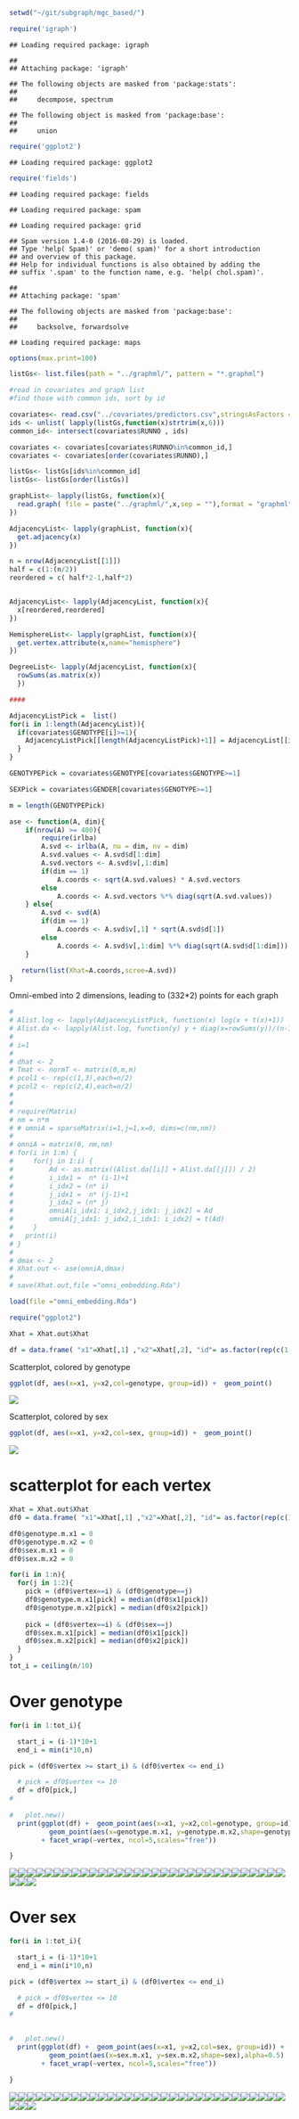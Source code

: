 ``` r
setwd("~/git/subgraph/mgc_based/")

require('igraph')
```

    ## Loading required package: igraph

    ## 
    ## Attaching package: 'igraph'

    ## The following objects are masked from 'package:stats':
    ## 
    ##     decompose, spectrum

    ## The following object is masked from 'package:base':
    ## 
    ##     union

``` r
require('ggplot2')
```

    ## Loading required package: ggplot2

``` r
require('fields')
```

    ## Loading required package: fields

    ## Loading required package: spam

    ## Loading required package: grid

    ## Spam version 1.4-0 (2016-08-29) is loaded.
    ## Type 'help( Spam)' or 'demo( spam)' for a short introduction 
    ## and overview of this package.
    ## Help for individual functions is also obtained by adding the
    ## suffix '.spam' to the function name, e.g. 'help( chol.spam)'.

    ## 
    ## Attaching package: 'spam'

    ## The following objects are masked from 'package:base':
    ## 
    ##     backsolve, forwardsolve

    ## Loading required package: maps

``` r
options(max.print=100)

listGs<- list.files(path = "../graphml/", pattern = "*.graphml")

#read in covariates and graph list
#find those with common ids, sort by id

covariates<- read.csv("../covariates/predictors.csv",stringsAsFactors = F)
ids <- unlist( lapply(listGs,function(x)strtrim(x,6)))
common_id<- intersect(covariates$RUNNO , ids)

covariates <- covariates[covariates$RUNNO%in%common_id,]
covariates <- covariates[order(covariates$RUNNO),]  

listGs<- listGs[ids%in%common_id]
listGs<- listGs[order(listGs)]

graphList<- lapply(listGs, function(x){
  read.graph( file = paste("../graphml/",x,sep = ""),format = "graphml")
})

AdjacencyList<- lapply(graphList, function(x){
  get.adjacency(x)
})

n = nrow(AdjacencyList[[1]])
half = c(1:(n/2))
reordered = c( half*2-1,half*2)


AdjacencyList<- lapply(AdjacencyList, function(x){
  x[reordered,reordered]
})

HemisphereList<- lapply(graphList, function(x){
  get.vertex.attribute(x,name="hemisphere")
})

DegreeList<- lapply(AdjacencyList, function(x){
  rowSums(as.matrix(x))
  })

####

AdjacencyListPick =  list()
for(i in 1:length(AdjacencyList)){
  if(covariates$GENOTYPE[i]>=1){
    AdjacencyListPick[[length(AdjacencyListPick)+1]] = AdjacencyList[[i]]
  }
}

GENOTYPEPick = covariates$GENOTYPE[covariates$GENOTYPE>=1]

SEXPick = covariates$GENDER[covariates$GENOTYPE>=1]

m = length(GENOTYPEPick)
```

``` r
ase <- function(A, dim){
    if(nrow(A) >= 400){
        require(irlba)
        A.svd <- irlba(A, nu = dim, nv = dim)
        A.svd.values <- A.svd$d[1:dim]
        A.svd.vectors <- A.svd$v[,1:dim]
        if(dim == 1)
            A.coords <- sqrt(A.svd.values) * A.svd.vectors
        else
            A.coords <- A.svd.vectors %*% diag(sqrt(A.svd.values))
    } else{
        A.svd <- svd(A)
        if(dim == 1)
            A.coords <- A.svd$v[,1] * sqrt(A.svd$d[1])
        else
            A.coords <- A.svd$v[,1:dim] %*% diag(sqrt(A.svd$d[1:dim]))
    }

   return(list(Xhat=A.coords,scree=A.svd))
}
```

Omni-embed into 2 dimensions, leading to (332\*2) points for each graph

``` r
# 
# Alist.log <- lapply(AdjacencyListPick, function(x) log(x + t(x)+1))
# Alist.da <- lapply(Alist.log, function(y) y + diag(x=rowSums(y))/(n-1))
# 
# i=1
# 
# dhat <- 2
# Tmat <- normT <- matrix(0,m,m)
# pcol1 <- rep(c(1,3),each=n/2)
# pcol2 <- rep(c(2,4),each=n/2)
# 
# 
# require(Matrix)
# nm = n*m
# # omniA = sparseMatrix(i=1,j=1,x=0, dims=c(nm,nm))
# 
# omniA = matrix(0, nm,nm)
# for(i in 1:m) {
#     for(j in 1:i) {
#         Ad <- as.matrix((Alist.da[[i]] + Alist.da[[j]]) / 2)
#         i_idx1 =  n* (i-1)+1 
#         i_idx2 = (n* i)
#         j_idx1 =  n* (j-1)+1 
#         j_idx2 = (n* j)
#         omniA[i_idx1: i_idx2,j_idx1: j_idx2] = Ad
#         omniA[j_idx1: j_idx2,i_idx1: i_idx2] = t(Ad)
#     }
#   print(i)
# }
# 
# dmax <- 2
# Xhat.out <- ase(omniA,dmax)
# 
# save(Xhat.out,file ="omni_embedding.Rda")
```

``` r
load(file ="omni_embedding.Rda")
```

``` r
require("ggplot2")

Xhat = Xhat.out$Xhat

df = data.frame( "x1"=Xhat[,1] ,"x2"=Xhat[,2], "id"= as.factor(rep(c(1:m),each=n)),"genotype"= as.factor(rep(GENOTYPEPick,each=n)),"sex"=as.factor(rep(SEXPick,each=n)))
```

Scatterplot, colored by genotype

``` r
ggplot(df, aes(x=x1, y=x2,col=genotype, group=id)) +  geom_point()
```

![](Figs/unnamed-chunk-6-1.png)

Scatterplot, colored by sex

``` r
ggplot(df, aes(x=x1, y=x2,col=sex, group=id)) +  geom_point()
```

![](Figs/unnamed-chunk-7-1.png)

scatterplot for each vertex
===========================

``` r
Xhat = Xhat.out$Xhat
df0 = data.frame( "x1"=Xhat[,1] ,"x2"=Xhat[,2], "id"= as.factor(rep(c(1:m),each=n)),"genotype"= as.factor(rep(GENOTYPEPick,each=n)),"sex"=as.factor(rep(SEXPick,each=n)), "vertex"= (rep(c(1:n),m)))

df0$genotype.m.x1 = 0
df0$genotype.m.x2 = 0
df0$sex.m.x1 = 0
df0$sex.m.x2 = 0

for(i in 1:n){
  for(j in 1:2){
    pick = (df0$vertex==i) & (df0$genotype==j)
    df0$genotype.m.x1[pick] = median(df0$x1[pick])
    df0$genotype.m.x2[pick] = median(df0$x2[pick])
    
    pick = (df0$vertex==i) & (df0$sex==j)
    df0$sex.m.x1[pick] = median(df0$x1[pick])
    df0$sex.m.x2[pick] = median(df0$x2[pick])
  }
}
tot_i = ceiling(n/10)
```

Over genotype
=============

``` r
for(i in 1:tot_i){

  start_i = (i-1)*10+1
  end_i = min(i*10,n)

pick = (df0$vertex >= start_i) & (df0$vertex <= end_i)

  # pick = df0$vertex <= 10 
  df = df0[pick,]
# 
  
#   plot.new()
  print(ggplot(df) +  geom_point(aes(x=x1, y=x2,col=genotype, group=id)) +
          geom_point(aes(x=genotype.m.x1, y=genotype.m.x2,shape=genotype),alpha=0.5) 
        + facet_wrap(~vertex, ncol=5,scales="free"))

}
```

![](Figs/unnamed-chunk-9-1.png)![](Figs/unnamed-chunk-9-2.png)![](Figs/unnamed-chunk-9-3.png)![](Figs/unnamed-chunk-9-4.png)![](Figs/unnamed-chunk-9-5.png)![](Figs/unnamed-chunk-9-6.png)![](Figs/unnamed-chunk-9-7.png)![](Figs/unnamed-chunk-9-8.png)![](Figs/unnamed-chunk-9-9.png)![](Figs/unnamed-chunk-9-10.png)![](Figs/unnamed-chunk-9-11.png)![](Figs/unnamed-chunk-9-12.png)![](Figs/unnamed-chunk-9-13.png)![](Figs/unnamed-chunk-9-14.png)![](Figs/unnamed-chunk-9-15.png)![](Figs/unnamed-chunk-9-16.png)![](Figs/unnamed-chunk-9-17.png)![](Figs/unnamed-chunk-9-18.png)![](Figs/unnamed-chunk-9-19.png)![](Figs/unnamed-chunk-9-20.png)![](Figs/unnamed-chunk-9-21.png)![](Figs/unnamed-chunk-9-22.png)![](Figs/unnamed-chunk-9-23.png)![](Figs/unnamed-chunk-9-24.png)![](Figs/unnamed-chunk-9-25.png)![](Figs/unnamed-chunk-9-26.png)![](Figs/unnamed-chunk-9-27.png)![](Figs/unnamed-chunk-9-28.png)![](Figs/unnamed-chunk-9-29.png)![](Figs/unnamed-chunk-9-30.png)![](Figs/unnamed-chunk-9-31.png)![](Figs/unnamed-chunk-9-32.png)![](Figs/unnamed-chunk-9-33.png)![](Figs/unnamed-chunk-9-34.png)

Over sex
========

``` r
for(i in 1:tot_i){

  start_i = (i-1)*10+1
  end_i = min(i*10,n)

pick = (df0$vertex >= start_i) & (df0$vertex <= end_i)

  # pick = df0$vertex <= 10 
  df = df0[pick,]
# 
  

#   plot.new()
  print(ggplot(df) +  geom_point(aes(x=x1, y=x2,col=sex, group=id)) +
          geom_point(aes(x=sex.m.x1, y=sex.m.x2,shape=sex),alpha=0.5) 
        + facet_wrap(~vertex, ncol=5,scales="free"))

}
```

![](Figs/unnamed-chunk-10-1.png)![](Figs/unnamed-chunk-10-2.png)![](Figs/unnamed-chunk-10-3.png)![](Figs/unnamed-chunk-10-4.png)![](Figs/unnamed-chunk-10-5.png)![](Figs/unnamed-chunk-10-6.png)![](Figs/unnamed-chunk-10-7.png)![](Figs/unnamed-chunk-10-8.png)![](Figs/unnamed-chunk-10-9.png)![](Figs/unnamed-chunk-10-10.png)![](Figs/unnamed-chunk-10-11.png)![](Figs/unnamed-chunk-10-12.png)![](Figs/unnamed-chunk-10-13.png)![](Figs/unnamed-chunk-10-14.png)![](Figs/unnamed-chunk-10-15.png)![](Figs/unnamed-chunk-10-16.png)![](Figs/unnamed-chunk-10-17.png)![](Figs/unnamed-chunk-10-18.png)![](Figs/unnamed-chunk-10-19.png)![](Figs/unnamed-chunk-10-20.png)![](Figs/unnamed-chunk-10-21.png)![](Figs/unnamed-chunk-10-22.png)![](Figs/unnamed-chunk-10-23.png)![](Figs/unnamed-chunk-10-24.png)![](Figs/unnamed-chunk-10-25.png)![](Figs/unnamed-chunk-10-26.png)![](Figs/unnamed-chunk-10-27.png)![](Figs/unnamed-chunk-10-28.png)![](Figs/unnamed-chunk-10-29.png)![](Figs/unnamed-chunk-10-30.png)![](Figs/unnamed-chunk-10-31.png)![](Figs/unnamed-chunk-10-32.png)![](Figs/unnamed-chunk-10-33.png)![](Figs/unnamed-chunk-10-34.png)
